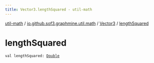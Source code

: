 ```yaml
---
title: Vector3.lengthSquared - util-math
---
```


[util-math](../../index.html) / [io.github.sof3.graphmine.util.math](../index.html) / [Vector3](index.html) / [lengthSquared](./length-squared.html)

# lengthSquared

`val lengthSquared: `[`Double`](https://kotlinlang.org/api/latest/jvm/stdlib/kotlin/-double/index.html)